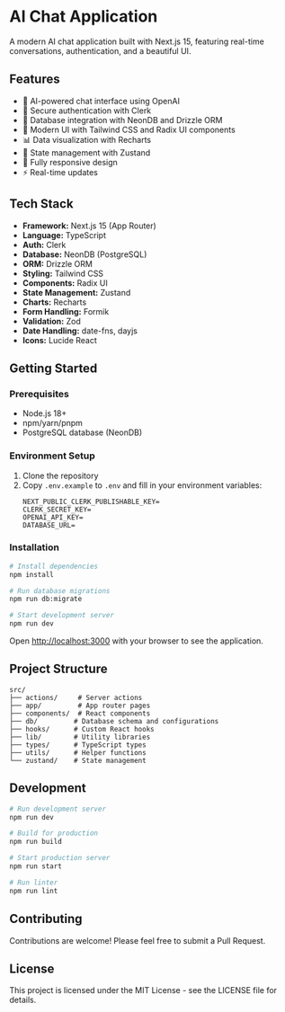 # AI Chat Application

A modern AI chat application built with Next.js 15, featuring real-time conversations, authentication, and a beautiful UI.

## Features

- 🤖 AI-powered chat interface using OpenAI
- 🔐 Secure authentication with Clerk
- 💾 Database integration with NeonDB and Drizzle ORM
- 🎨 Modern UI with Tailwind CSS and Radix UI components
- 📊 Data visualization with Recharts
- 🔄 State management with Zustand
- 📱 Fully responsive design
- ⚡ Real-time updates

## Tech Stack

- **Framework:** Next.js 15 (App Router)
- **Language:** TypeScript
- **Auth:** Clerk
- **Database:** NeonDB (PostgreSQL)
- **ORM:** Drizzle ORM
- **Styling:** Tailwind CSS
- **Components:** Radix UI
- **State Management:** Zustand
- **Charts:** Recharts
- **Form Handling:** Formik
- **Validation:** Zod
- **Date Handling:** date-fns, dayjs
- **Icons:** Lucide React

## Getting Started

### Prerequisites

- Node.js 18+
- npm/yarn/pnpm
- PostgreSQL database (NeonDB)

### Environment Setup

1. Clone the repository
2. Copy `.env.example` to `.env` and fill in your environment variables:
   ```
   NEXT_PUBLIC_CLERK_PUBLISHABLE_KEY=
   CLERK_SECRET_KEY=
   OPENAI_API_KEY=
   DATABASE_URL=
   ```

### Installation

```bash
# Install dependencies
npm install

# Run database migrations
npm run db:migrate

# Start development server
npm run dev
```

Open [http://localhost:3000](http://localhost:3000) with your browser to see the application.

## Project Structure

```
src/
├── actions/     # Server actions
├── app/         # App router pages
├── components/  # React components
├── db/         # Database schema and configurations
├── hooks/      # Custom React hooks
├── lib/        # Utility libraries
├── types/      # TypeScript types
├── utils/      # Helper functions
└── zustand/    # State management
```

## Development

```bash
# Run development server
npm run dev

# Build for production
npm run build

# Start production server
npm run start

# Run linter
npm run lint
```

## Contributing

Contributions are welcome! Please feel free to submit a Pull Request.

## License

This project is licensed under the MIT License - see the LICENSE file for details.
